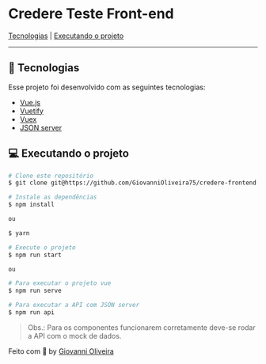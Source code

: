 # Credere Teste Front-end

[Tecnologias](#hammer-tecnologias) | 
[Executando o projeto](#computer-executando-o-projeto)

---

## :hammer: Tecnologias

Esse projeto foi desenvolvido com as seguintes tecnologias:

- [Vue.js](https://vuejs.org/)
- [Vuetify](https://vuetifyjs.com/)
- [Vuex](https://vuex.vuejs.org/)
- [JSON server](https://github.com/typicode/json-server)


## :computer: Executando o projeto

```bash
# Clone este repositório
$ git clone git@https://github.com/GiovanniOliveira75/credere-frontend.git
```

```bash
# Instale as dependências
$ npm install

ou

$ yarn
```

```bash
# Execute o projeto
$ npm run start

ou

# Para executar o projeto vue
$ npm run serve

# Para executar a API com JSON server
$ npm run api
```

> Obs.: Para os componentes funcionarem corretamente deve-se rodar a API com o mock de dados.

Feito com :yellow_heart: by [Giovanni Oliveira]()
